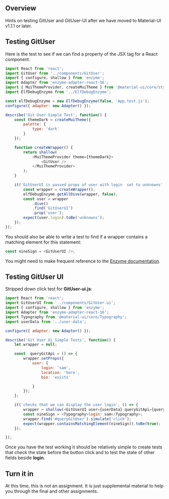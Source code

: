 ## Overview

Hints on testing GitUser and GitUser-UI after we have moved to Material-UI v1.1.1 or later.

## Testing GitUser

Here is the test to see if we can find a property of the JSX tag for a React component.

```javascript
import React from 'react';
import GitUser from '../components/GitUser';
import { configure, shallow } from 'enzyme';
import Adapter from 'enzyme-adapter-react-16';
import { MuiThemeProvider, createMuiTheme } from '@material-ui/core/styles';
import ElfDebugEnzyme from '../ElfDebugEnzyme';

const elfDebugEnzyme = new ElfDebugEnzyme(false, 'App.test.js');
configure({ adapter: new Adapter() });

describe('Git User Simple Test', function() {
    const themeDark = createMuiTheme({
        palette: {
            type: 'dark'
        }
    });

    function createWrapper() {
        return shallow(
            <MuiThemeProvider theme={themeDark}>
                <GitUser />
            </MuiThemeProvider>
        );
    }

    it('GitUserUI is passed props of user with login  set to unknowns', () => {
        const wrapper = createWrapper();
        elfDebugEnzyme.getAllDive(wrapper, false);
        const user = wrapper
            .dive()
            .find('GitUserUI')
            .prop('user');
        expect(user.login).toBe('unknowns');
    });
});
```

You should also be able to write a test to find if a wrapper contains a matching element for this statement:

```javascript
const nineSign = <GitUserUI />;
```

You might need to make frequent reference to the [Enzyme documentation][edoc].

[edoc]: http://airbnb.io/enzyme/docs/api/shallow.html

## Testing GitUser UI

Stripped down click test for **GitUser-ui.js**:

```javascript
import React from 'react';
import GitUserUI from '../components/GitUser.ui';
import { configure, shallow } from 'enzyme';
import Adapter from 'enzyme-adapter-react-16';
import Typography from '@material-ui/core/Typography';
import userData from '../user-data';

configure({ adapter: new Adapter() });

describe('Git User Ui Simple Tests', function() {
    let wrapper = null;

    const  queryGitApi = () => {
        wrapper.setProps({
            user: {
                login: 'sam',
                location: 'here',
                bio: 'exists'

            }
        });
    };

    it('checks that we can display the user login', () => {
        wrapper = shallow(<GitUserUI user={userData} queryGitApi={queryGitApi}/>);
        const nineSign = <Typography>login: sam</Typography>;
        wrapper.find('#queryGitUser').simulate('click');
        expect(wrapper.containsMatchingElement(nineSign)).toBe(true);
    });

});
```

Once you have the test working it should be relatively simple to create tests that check the state before the button click and to test the state of other fields beside **login**.

## Turn it in

At this time, this is not an assignment. It is just supplemental material to help you through the final and other assignments.

